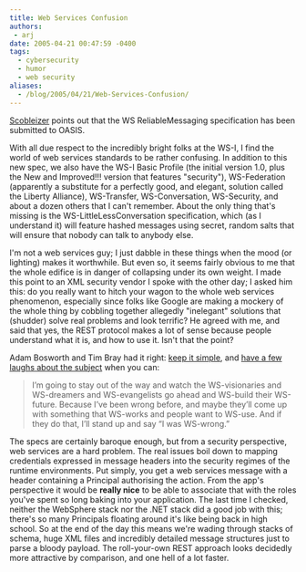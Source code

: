```yaml
---
title: Web Services Confusion
authors:
 - arj
date: 2005-04-21 00:47:59 -0400
tags:
  - cybersecurity
  - humor
  - web security
aliases:
  - /blog/2005/04/21/Web-Services-Confusion/
---
```

[Scobleizer](http://radio.weblogs.com/0001011/) points out that the WS ReliableMessaging specification has been submitted to OASIS.

With all due respect to the incredibly bright folks at the WS-I, I find the world of web services standards to be rather confusing. In addition to this new spec, we also have the WS-I Basic Profile (the initial version 1.0, plus the New and Improved!!! version that features "security"), WS-Federation (apparently a substitute for a perfectly good, and elegant, solution called the Liberty Alliance), WS-Transfer, WS-Conversation, WS-Security, and about a dozen others that I can't remember. About the only thing that's missing is the WS-LittleLessConversation specification, which (as I understand it) will feature hashed messages using secret, random salts that will ensure that nobody can talk to anybody else.

I'm not a web services guy; I just dabble in these things when the mood (or lighting) makes it worthwhile. But even so, it seems fairly obvious to me that the whole edifice is in danger of collapsing under its own weight. I made this point to an XML security vendor I spoke with the other day; I asked him this: do you really want to hitch your wagon to the whole web services phenomenon, especially since folks like Google are making a mockery of the whole thing by cobbling together allegedly "inelegant" solutions that (shudder) solve real problems and look terrific? He agreed with me, and said that yes, the REST protocol makes a lot of sense because people understand what it is, and how to use it. Isn't that the point?

Adam Bosworth and Tim Bray had it right: [keep it simple](http://www.adambosworth.net/archives/000031.html), and [have a few laughs about the subject](http://www.tbray.org/ongoing/When/200x/2004/09/18/WS-Oppo) when you can:

> I&rsquo;m going to stay out of the way and watch the WS-visionaries and WS-dreamers and WS-evangelists go ahead and WS-build their WS-future. Because I&rsquo;ve been wrong before, and maybe they&rsquo;ll come up with something that WS-works and people want to WS-use. And if they do that, I&rsquo;ll stand up and say &ldquo;I was WS-wrong.&rdquo;

The specs are certainly baroque enough, but from a security perspective, web services are a hard problem. The real issues boil down to mapping credentials expressed in message headers into the security regimes of the runtime environments. Put simply, you get a web services message with a header containing a Principal authorising the action. From the app's perspective it would be __really nice__ to be able to associate that with the roles you've spent so long baking into your application. The last time I checked, neither the WebSphere stack nor the .NET stack did a good job with this; there's so many Principals floating around it's like being back in high school. So at the end of the day this means we're wading through stacks of schema, huge XML files and incredibly detailed message structures just to parse a bloody payload. The roll-your-own REST approach looks decidedly more attractive by comparison, and one hell of a lot faster.
